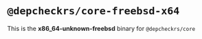 # `@depcheckrs/core-freebsd-x64`

This is the **x86_64-unknown-freebsd** binary for `@depcheckrs/core`
